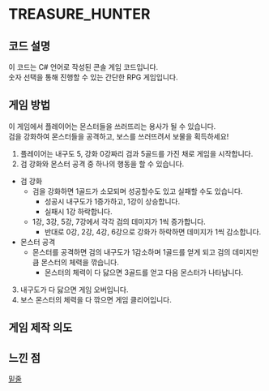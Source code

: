 # TREASURE_HUNTER

## 코드 설명
이 코드는 C# 언어로 작성된 콘솔 게임 코드입니다.   
숫자 선택을 통해 진행할 수 있는 간단한 RPG 게임입니다.   

## 게임 방법
이 게임에서 플레이어는 몬스터들을 쓰러뜨리는 용사가 될 수 있습니다.   
검을 강화하여 몬스터들을 공격하고, 보스를 쓰러뜨려서 보물을 획득하세요!      <br>

1. 플레이어는 내구도 5, 강화 0강짜리 검과 5골드를 가진 채로 게임을 시작합니다.
2. 검 강화와 몬스터 공격 중 하나의 행동을 할 수 있습니다.   
+ 검 강화
    - 검을 강화하면 1골드가 소모되며 성공할수도 있고 실패할 수도 있습니다.
      * 성공시 내구도가 1증가하고, 1강이 상승합니다.   
      * 실패시 1강 하락합니다.   
    - 1강, 3강, 5강, 7강에서 각각 검의 데미지가 1씩 증가합니다.   
      * 반대로 0강, 2강, 4강, 6강으로 강화가 하락하면 데미지가 1씩 감소합니다.
+ 몬스터 공격   
    - 몬스터를 공격하면 검의 내구도가 1감소하며 1골드를 얻게 되고 검의 데미지만큼 몬스터의 체력을 깎습니다.   
      * 몬스터의 체력이 다 닳으면 3골드를 얻고 다음 몬스터가 나타납니다.   
3. 내구도가 다 닳으면 게임 오버입니다.
4. 보스 몬스터의 체력을 다 깎으면 게임 클리어입니다.      
## 게임 제작 의도

## 느낀 점
<u>밑줄</u>

